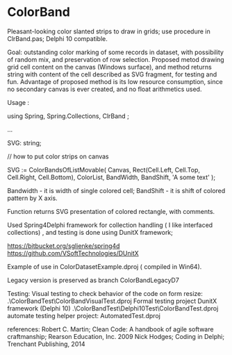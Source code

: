# ColorBand
Pleasant-looking color slanted strips to draw in grids; use procedure in ClrBand.pas; Delphi 10 compatible.

Goal: outstanding color marking of some records in dataset, with possibility of random mix, and preservation of row selection.
Proposed metod drawing grid cell content on the canvas (Windows surface), and method returns string with content of the cell described as SVG fragment, for testing and fun.
Advantage of proposed method is its low resource consumption, since no secondary canvas is ever created, and no float arithmetics used.

Usage :

using
 Spring,
 Spring.Collections,
 ClrBand
 ;
 
...

  SVG: string;
  
  // how to put color strips on canvas
  
  SVG := ColorBandsOfListMovable(	Canvas, 
									Rect(Cell.Left, Cell.Top, Cell.Right, Cell.Bottom), 
									ColorList, BandWidth, BandShift, 'A some text'
								);
  
Bandwidth - it is width of single colored cell;
BandShift - it is shift of colored pattern by X axis.

Function returns SVG presentation of colored rectangle, with comments.

Used Spring4Delphi framework for collection handling ( I like interfaced collections) , and testing is done using DunitX framework; 


https://bitbucket.org/sglienke/spring4d
https://github.com/VSoftTechnologies/DUnitX


Example of use in ColorDatasetExample.dproj ( compiled in Win64).

Legacy version is preserved as branch ColorBandLegacyD7

Testing:
Visual testing to check behavior of the code on form resize: .\ColorBandTest\ColorBandVisualTest.dproj 
Formal testing project DunitX framework (Delphi 10) .\ColorBandTest\Delphi10Test\ColorBandTest.dproj
automate testing helper project: AutomatedTest.dproj

references:
Robert C. Martin; Clean Code: A handbook of agile software craftmanship; Rearson Education, Inc. 2009
Nick Hodges; Coding in Delphi; Trenchant Publishing, 2014





